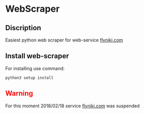 WebScraper
===
Discription
---
Easiest python web scraper for web-service [flyniki.com](https://fluniki.com)

Install web-scraper
---

For installing use command:

    python3 setup install


<span style="color:red">Warning</span>
---
For this moment 2018/02/18 service [flyniki.com](https://fluniki.com) was suspended
